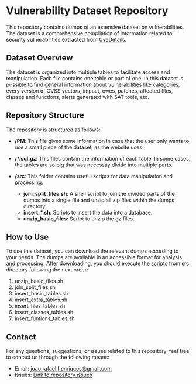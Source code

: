 # Vulnerability Dataset Repository

This repository contains dumps of an extensive dataset on vulnerabilities. The dataset is a comprehensive compilation of information related to security vulnerabilities extracted from [CveDetails](https://www.cvedetails.com).

## Dataset Overview

The dataset is organized into multiple tables to facilitate access and manipulation. Each file contains one table or part of one. In this dataset is possible to find general information about vulnerabilities like categories, every version of CVSS vectors, impact, cwes, patches, affected files, classes and functions, alerts generated with SAT tools, etc. 

## Repository Structure

The repository is structured as follows:

- **/PM**: This file gives some information in case that the user only wants to use a small  piece of the dataset, as the website uses

- **/\*.sql.gz**: This files contain the information of each table. In some cases, the tables are so big that was necessay divide into multiple parts.

- **/src**: This folder contains useful scripts for data manipulation and processing.
  - **join_split_files.sh**: A shell script to join the divided parts of the dumps into a single file and unzip all zip files within the dumps directory.
  - **insert_\*.sh**: Scripts to insert the data into a database. 
  - **unzip_basic_files**: Script to unzip the gz files.
## How to Use

To use this dataset, you can download the relevant dumps according to your needs. The dumps are available in an accessible format for analysis and processing. After downloading, you should execute the scripts from src directory following the next order:
1. unzip_basic_files.sh
2. join_split_files.sh
3. insert_basic_tables.sh
4. insert_extra_tables.sh
5. insert_files_tables.sh
6. insert_classes_tables.sh
7. insert_funtions_tables.sh

## Contact

For any questions, suggestions, or issues related to this repository, feel free to contact us through the following means:

- Email: [joao.rafael.henriques@gmail.com](mailto:joao.rafael.henriques@gmail.com)
- Issues: [Link to repository issues](https://github.com/JoaoRafaelHenriques/CVEDetailsScrapeDataset/issues)

